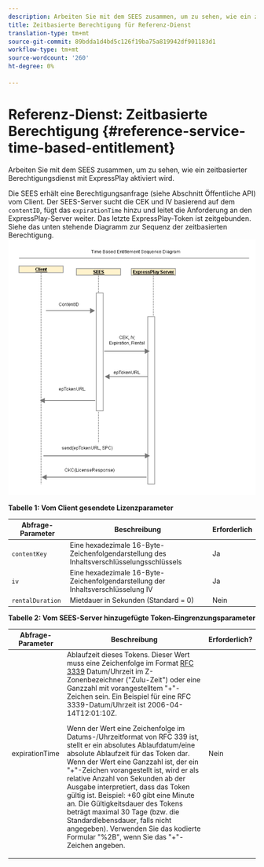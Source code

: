 ```yaml
---
description: Arbeiten Sie mit dem SEES zusammen, um zu sehen, wie ein zeitbasierter Berechtigungsdienst mit ExpressPlay aktiviert wird.
title: Zeitbasierte Berechtigung für Referenz-Dienst
translation-type: tm+mt
source-git-commit: 89bdda1d4bd5c126f19ba75a819942df901183d1
workflow-type: tm+mt
source-wordcount: '260'
ht-degree: 0%

---
```



# Referenz-Dienst: Zeitbasierte Berechtigung {#reference-service-time-based-entitlement}

Arbeiten Sie mit dem SEES zusammen, um zu sehen, wie ein zeitbasierter Berechtigungsdienst mit ExpressPlay aktiviert wird.

Die SEES erhält eine Berechtigungsanfrage (siehe Abschnitt Öffentliche API) vom Client. Der SEES-Server sucht die CEK und IV basierend auf dem `contentID`, fügt das `expirationTime` hinzu und leitet die Anforderung an den ExpressPlay-Server weiter. Das letzte ExpressPlay-Token ist zeitgebunden. Siehe das unten stehende Diagramm zur Sequenz der zeitbasierten Berechtigung. ![](assets/fees-time-based.png)

**Tabelle 1: Vom Client gesendete Lizenzparameter**

| Abfrage-Parameter | Beschreibung | Erforderlich |
|---|---|---|
| `contentKey` | Eine hexadezimale 16-Byte-Zeichenfolgendarstellung des Inhaltsverschlüsselungsschlüssels | Ja |
| `iv` | Eine hexadezimale 16-Byte-Zeichenfolgendarstellung der Inhaltsverschlüsselung IV | Ja |
| `rentalDuration` | Mietdauer in Sekunden (Standard = 0) | Nein |

**Tabelle 2: Vom SEES-Server hinzugefügte Token-Eingrenzungsparameter**

<table id="table_E979FAD7A61A4832A46667301939FAEB">  
 <thead> 
  <tr> 
   <th class="entry"> Abfrage-Parameter </th> 
   <th class="entry"> Beschreibung </th> 
   <th class="entry"> Erforderlich? </th> 
  </tr> 
 </thead>
 <tbody> 
  <tr> 
   <td><span class="codeph"> expirationTime</span> </td> 
   <td>Ablaufzeit dieses Tokens. Dieser Wert muss eine Zeichenfolge im Format <a href="https://www.ietf.org/rfc/rfc3339.txt" format="html" type="external"> RFC 3339</a> Datum/Uhrzeit im Z-Zonenbezeichner ("Zulu-Zeit") oder eine Ganzzahl mit vorangestelltem "+"-Zeichen sein. Ein Beispiel für eine RFC 3339-Datum/Uhrzeit ist <span class="codeph"> 2006-04-14T12:01:10Z</span>. <p>Wenn der Wert eine Zeichenfolge im Datums-/Uhrzeitformat von RFC 339 ist, stellt er ein absolutes Ablaufdatum/eine absolute Ablaufzeit für das Token dar. Wenn der Wert eine Ganzzahl ist, der ein "+"-Zeichen vorangestellt ist, wird er als relative Anzahl von Sekunden ab der Ausgabe interpretiert, dass das Token gültig ist. Beispiel: <span class="codeph"> +60</span> gibt eine Minute an. Die Gültigkeitsdauer des Tokens beträgt maximal 30 Tage (bzw. die Standardlebensdauer, falls nicht angegeben). Verwenden Sie das kodierte Formular "%2B", wenn Sie das "+"-Zeichen angeben. </p> </td> 
   <td> Nein </td> 
  </tr> 
 </tbody> 
</table>

